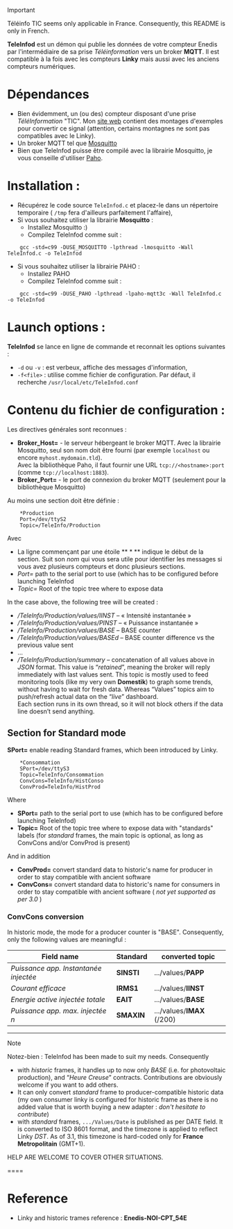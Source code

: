 > [!IMPORTANT]
> Téléinfo TIC seems only applicable in France. Consequently, this README is only in French.

**TeleInfod** est un démon qui publie les données de votre compteur Enedis par l'intermédiaire de sa prise *Téléinformation* vers un broker **MQTT**. Il est compatible à la fois avec les compteurs **Linky** mais aussi avec les anciens compteurs numériques.

# Dépendances

* Bien évidemment, un (ou des) compteur disposant d'une prise *TéléInformation* "TIC". Mon [site web](http://destroyedlolo.info/BananaPI/TeleInformation/) contient des montages d'exemples pour convertir ce signal (attention, certains montagnes ne sont pas compatibles avec le Linky).
* Un broker MQTT tel que [Mosquitto](http://mosquitto.org/)
* Bien que TeleInfod puisse être compilé avec la librairie Mosquitto, je vous conseille d'utiliser [Paho](http://eclipse.org/paho/).

# Installation :

* Récupérez le code source `TeleInfod.c` et placez-le dans un répertoire temporaire ( `/tmp` fera d'ailleurs parfaitement l'affaire),
* Si vous souhaitez utiliser la librairie **Mosquitto** :
	* Installez Mosquitto :)
	* Compilez TeleInfod comme suit :
```
    gcc -std=c99 -DUSE_MOSQUITTO -lpthread -lmosquitto -Wall TeleInfod.c -o TeleInfod
```
* Si vous souhaitez utiliser la librairie PAHO :
	* Installez PAHO
	* Compilez TeleInfod comme suit :
```
    gcc -std=c99 -DUSE_PAHO -lpthread -lpaho-mqtt3c -Wall TeleInfod.c -o TeleInfod
```

# Launch options :

**TeleInfod** se lance en ligne de commande et reconnait les options suivantes  :
* `-d` ou `-v` : est verbeux, affiche des messages d'information,
* `-f<file>` : utilise <file> comme fichier de configuration. Par défaut, il recherche `/usr/local/etc/TeleInfod.conf`

# Contenu du fichier de configuration :

Les directives générales sont reconnues :
* **Broker_Host=** - le serveur hébergeant le broker MQTT. Avec la librairie Mosquitto, seul son nom doit être fourni (par exemple `localhost` ou encore `myhost.mydomain.tld`).<br>
Avec la bibliothèque Paho, il faut fournir une URL `tcp://<hostname>:port` (comme `tcp://localhost:1883`).
* **Broker_Port=** - le port de connexion du broker MQTT (seulement pour la bibliothèque Mosquitto)

Au moins une section doit être définie :
```
    *Production
    Port=/dev/ttyS2
    Topic=/TeleInfo/Production
```

Avec
* La ligne commençant par une étoile ** * ** indique le début de la section. Suit son *nom* qui vous sera utile pour identifier les messages si vous avez plusieurs compteurs et donc plusieurs sections.
* *Port=* path to the serial port to use (which has to be configured before launching TeleInfod
* *Topic=* Root of the topic tree where to expose data

In the case above, the following tree will be created :
* */TeleInfo/Production/values/IINST* – « Intensité instantanée »
* */TeleInfo/Production/values/PINST* – « Puissance instantanée »
* */TeleInfo/Production/values/BASE* – BASE counter
* */TeleInfo/Production/values/BASEd* – BASE counter difference vs the previous value sent
* …
* */TeleInfo/Production/summary* – concatenation of all values above in *JSON* format. This value is “*retained*”, meaning the broker will reply immediately with last values sent. This topic is mostly used to feed monitoring tools (like my very own **Domestik**) to graph some trends, without having to wait for fresh data. Whereas “Values” topics aim to push/refresh actual data on the “*live*” dashboard.<br>
Each section runs in its own thread, so it will not block others if the data line doesn’t send anything.

## Section for Standard mode

**SPort=** enable reading Standard frames, which been introduced by Linky.

```
    *Consommation
    SPort=/dev/ttyS3
    Topic=TeleInfo/Consommation
    ConvCons=TeleInfo/HistConso
    ConvProd=TeleInfo/HistProd
```

Where
* **SPort=** path to the serial port to use (which has to be configured before launching TeleInfod)
* **Topic=** Root of the topic tree where to expose data with "standards" labels
(for *standard* frames, the main topic is optional, as long as ConvCons and/or ConvProd is present)

And in addition 

* **ConvProd=** convert standard data to historic's name for producer in order to stay compatible with ancient software
* **ConvCons=** convert standard data to historic's name for consumers in order to stay compatible with ancient software ( *not yet supported as per 3.0* )

### ConvCons conversion

In historic mode, the mode for a producer counter is "BASE".
Consequently, only the following values are meaningful :

Field name | Standard | converted topic
-----------|----------|-----
*Puissance app. Instantanée injectée* | **SINSTI** | .../values/**PAPP**
*Courant efficace* | **IRMS1** | .../values/**IINST**
*Energie active injectée totale* | **EAIT** | .../values/**BASE**
*Puissance app. max. injectée n* | **SMAXIN** | .../values/**IMAX** (/200)

---

> [!NOTE]  
> Notez-bien : TeleInfod has been made to suit my needs. Consequently 
> - with *historic* frames, it handles up to now only *BASE* (i.e. for photovoltaic production), and “*Heure Creuse*” contracts. Contributions are obviously welcome if you want to add others.
> - It can only convert *standard* frame to producer-compatible historic data (my own consumer linky is configured for historic frame as there is no added value that is worth buying a new adapter : *don't hesitate to contribute*)
> - with *standard* frames, `.../Values/Date` is published as per DATE field. It is converted to ISO 8601 format, and the timezone is applied to reflect Linky *DST*. As of 3.1, this timezone is hard-coded only for **France Metropolitain** (GMT+1).
	
HELP ARE WELCOME TO COVER OTHER SITUATIONS.

====

# Reference

- Linky and historic trames reference : **Enedis-NOI-CPT_54E**
